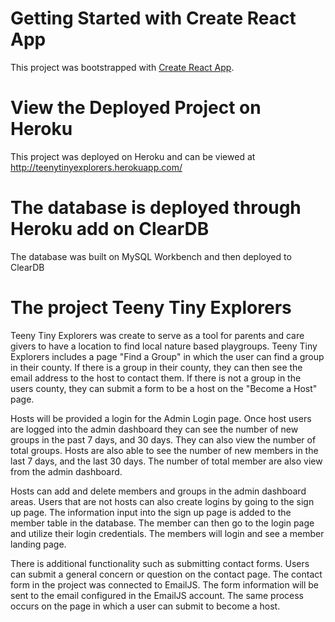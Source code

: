 # Getting Started with Create React App

This project was bootstrapped with [Create React App](https://github.com/facebook/create-react-app).

# View the Deployed Project on Heroku 
This project was deployed on Heroku and can be viewed at http://teenytinyexplorers.herokuapp.com/

# The database is deployed through Heroku add on ClearDB
The database was built on MySQL Workbench and then deployed to ClearDB 

# The project Teeny Tiny Explorers 

Teeny Tiny Explorers was create to serve as a tool for parents and care givers to have a location to find local nature based playgroups. Teeny Tiny Explorers includes a page "Find a Group" in which the user can find a group in their county. If there is a group in their county, they can then see the email address to the host to contact them. If there is not a group in the users county, they can submit a form to be a host on the "Become a Host" page. 

Hosts will be provided a login for the Admin Login page. Once host users are logged into the admin dashboard they can see the number of new groups in the past 7 days, and 30 days. They can also view the number of total groups. Hosts are also able to see the number of new members in the last 7 days, and the last 30 days. The number of total member are also view from the admin dashboard. 

Hosts can add and delete members and groups in the admin dashboard areas. Users that are not hosts can also create logins by going to the sign up page. The information input into the sign up page is added to the member table in the database. The member can then go to the login page and utilize their login credentials. The members will login and see a member landing page. 

There is additional functionality such as submitting contact forms. Users can submit a general concern or question on the contact page. The contact form in the project was connected to EmailJS. The form information will be sent to the email configured in the EmailJS account. The same process occurs on the page in which a user can submit to become a host. 

